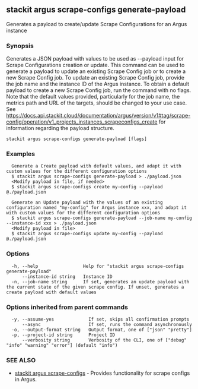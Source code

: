## stackit argus scrape-configs generate-payload

Generates a payload to create/update Scrape Configurations for an Argus instance 

### Synopsis

Generates a JSON payload with values to be used as --payload input for Scrape Configurations creation or update.
This command can be used to generate a payload to update an existing Scrape Config job or to create a new Scrape Config job.
To update an existing Scrape Config job, provide the job name and the instance ID of the Argus instance.
To obtain a default payload to create a new Scrape Config job, run the command with no flags.
Note that the default values provided, particularly for the job name, the metrics path and URL of the targets, should be changed to your use case.
See https://docs.api.stackit.cloud/documentation/argus/version/v1#tag/scrape-config/operation/v1_projects_instances_scrapeconfigs_create for information regarding the payload structure.


```
stackit argus scrape-configs generate-payload [flags]
```

### Examples

```
  Generate a Create payload with default values, and adapt it with custom values for the different configuration options
  $ stackit argus scrape-configs generate-payload > ./payload.json
  <Modify payload in file, if needed>
  $ stackit argus scrape-configs create my-config --payload @./payload.json

  Generate an Update payload with the values of an existing configuration named "my-config" for Argus instance xxx, and adapt it with custom values for the different configuration options
  $ stackit argus scrape-configs generate-payload --job-name my-config --instance-id xxx > ./payload.json
  <Modify payload in file>
  $ stackit argus scrape-configs update my-config --payload @./payload.json
```

### Options

```
  -h, --help                 Help for "stackit argus scrape-configs generate-payload"
      --instance-id string   Instance ID
  -n, --job-name string      If set, generates an update payload with the current state of the given scrape config. If unset, generates a create payload with default values
```

### Options inherited from parent commands

```
  -y, --assume-yes             If set, skips all confirmation prompts
      --async                  If set, runs the command asynchronously
  -o, --output-format string   Output format, one of ["json" "pretty"]
  -p, --project-id string      Project ID
      --verbosity string       Verbosity of the CLI, one of ["debug" "info" "warning" "error"] (default "info")
```

### SEE ALSO

* [stackit argus scrape-configs](./stackit_argus_scrape-configs.md)	 - Provides functionality for scrape configs in Argus.

